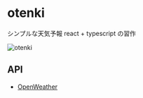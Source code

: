 # otenki

シンプルな天気予報
react + typescript の習作

![otenki](https://user-images.githubusercontent.com/59203738/89129540-10354480-d539-11ea-9b6c-5dbfc1c12efe.png)

## API

- [OpenWeather](https://openweathermap.org/)
